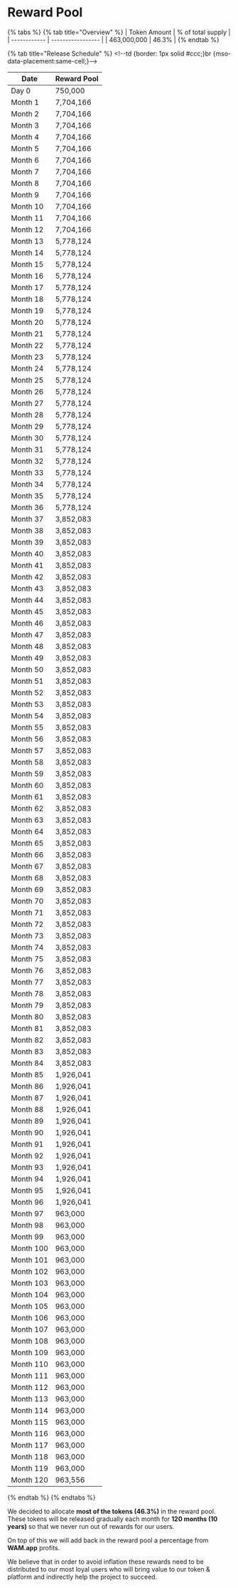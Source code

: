 # Reward Pool

{% tabs %}
{% tab title="Overview" %}
| Token Amount | % of total supply |
| ------------ | ----------------- |
| 463,000,000  | 46.3%             |
{% endtab %}

{% tab title="Release Schedule" %}
\<!--td {border: 1px solid #ccc;}br {mso-data-placement:same-cell;}-->

| Date      | Reward Pool |
| --------- | ----------- |
| Day 0     | 750,000     |
| Month 1   | 7,704,166   |
| Month 2   | 7,704,166   |
| Month 3   | 7,704,166   |
| Month 4   | 7,704,166   |
| Month 5   | 7,704,166   |
| Month 6   | 7,704,166   |
| Month 7   | 7,704,166   |
| Month 8   | 7,704,166   |
| Month 9   | 7,704,166   |
| Month 10  | 7,704,166   |
| Month 11  | 7,704,166   |
| Month 12  | 7,704,166   |
| Month 13  | 5,778,124   |
| Month 14  | 5,778,124   |
| Month 15  | 5,778,124   |
| Month 16  | 5,778,124   |
| Month 17  | 5,778,124   |
| Month 18  | 5,778,124   |
| Month 19  | 5,778,124   |
| Month 20  | 5,778,124   |
| Month 21  | 5,778,124   |
| Month 22  | 5,778,124   |
| Month 23  | 5,778,124   |
| Month 24  | 5,778,124   |
| Month 25  | 5,778,124   |
| Month 26  | 5,778,124   |
| Month 27  | 5,778,124   |
| Month 28  | 5,778,124   |
| Month 29  | 5,778,124   |
| Month 30  | 5,778,124   |
| Month 31  | 5,778,124   |
| Month 32  | 5,778,124   |
| Month 33  | 5,778,124   |
| Month 34  | 5,778,124   |
| Month 35  | 5,778,124   |
| Month 36  | 5,778,124   |
| Month 37  | 3,852,083   |
| Month 38  | 3,852,083   |
| Month 39  | 3,852,083   |
| Month 40  | 3,852,083   |
| Month 41  | 3,852,083   |
| Month 42  | 3,852,083   |
| Month 43  | 3,852,083   |
| Month 44  | 3,852,083   |
| Month 45  | 3,852,083   |
| Month 46  | 3,852,083   |
| Month 47  | 3,852,083   |
| Month 48  | 3,852,083   |
| Month 49  | 3,852,083   |
| Month 50  | 3,852,083   |
| Month 51  | 3,852,083   |
| Month 52  | 3,852,083   |
| Month 53  | 3,852,083   |
| Month 54  | 3,852,083   |
| Month 55  | 3,852,083   |
| Month 56  | 3,852,083   |
| Month 57  | 3,852,083   |
| Month 58  | 3,852,083   |
| Month 59  | 3,852,083   |
| Month 60  | 3,852,083   |
| Month 61  | 3,852,083   |
| Month 62  | 3,852,083   |
| Month 63  | 3,852,083   |
| Month 64  | 3,852,083   |
| Month 65  | 3,852,083   |
| Month 66  | 3,852,083   |
| Month 67  | 3,852,083   |
| Month 68  | 3,852,083   |
| Month 69  | 3,852,083   |
| Month 70  | 3,852,083   |
| Month 71  | 3,852,083   |
| Month 72  | 3,852,083   |
| Month 73  | 3,852,083   |
| Month 74  | 3,852,083   |
| Month 75  | 3,852,083   |
| Month 76  | 3,852,083   |
| Month 77  | 3,852,083   |
| Month 78  | 3,852,083   |
| Month 79  | 3,852,083   |
| Month 80  | 3,852,083   |
| Month 81  | 3,852,083   |
| Month 82  | 3,852,083   |
| Month 83  | 3,852,083   |
| Month 84  | 3,852,083   |
| Month 85  | 1,926,041   |
| Month 86  | 1,926,041   |
| Month 87  | 1,926,041   |
| Month 88  | 1,926,041   |
| Month 89  | 1,926,041   |
| Month 90  | 1,926,041   |
| Month 91  | 1,926,041   |
| Month 92  | 1,926,041   |
| Month 93  | 1,926,041   |
| Month 94  | 1,926,041   |
| Month 95  | 1,926,041   |
| Month 96  | 1,926,041   |
| Month 97  | 963,000     |
| Month 98  | 963,000     |
| Month 99  | 963,000     |
| Month 100 | 963,000     |
| Month 101 | 963,000     |
| Month 102 | 963,000     |
| Month 103 | 963,000     |
| Month 104 | 963,000     |
| Month 105 | 963,000     |
| Month 106 | 963,000     |
| Month 107 | 963,000     |
| Month 108 | 963,000     |
| Month 109 | 963,000     |
| Month 110 | 963,000     |
| Month 111 | 963,000     |
| Month 112 | 963,000     |
| Month 113 | 963,000     |
| Month 114 | 963,000     |
| Month 115 | 963,000     |
| Month 116 | 963,000     |
| Month 117 | 963,000     |
| Month 118 | 963,000     |
| Month 119 | 963,000     |
| Month 120 | 963,556     |
{% endtab %}
{% endtabs %}

We decided to allocate **most of the tokens (46.3%)** in the reward pool. These tokens will be released gradually each month for **120 months (10 years)** so that we never run out of rewards for our users.

On top of this we will add back in the reward pool a percentage from **WAM.app** profits.

We believe that in order to avoid inflation these rewards need to be distributed to our most loyal users who will bring value to our token & platform and indirectly help the project to succeed.
